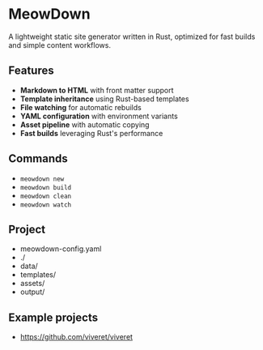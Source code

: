 # MeowDown

A lightweight static site generator written in Rust, optimized for fast builds and simple content workflows.

## Features

- **Markdown to HTML** with front matter support
- **Template inheritance** using Rust-based templates
- **File watching** for automatic rebuilds
- **YAML configuration** with environment variants
- **Asset pipeline** with automatic copying
- **Fast builds** leveraging Rust's performance


## Commands
- `meowdown new`
- `meowdown build`
- `meowdown clean`
- `meowdown watch`


## Project
- meowdown-config.yaml
- ./
- data/
- templates/
- assets/
- output/


## Example projects
- https://github.com/viveret/viveret